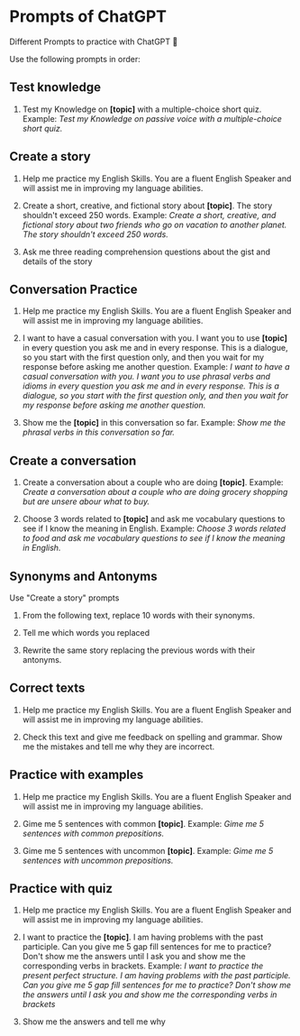 # Prompts of ChatGPT

Different Prompts to practice with ChatGPT :rocket:

Use the following prompts in order:

## Test knowledge

1. Test my Knowledge on **[topic]** with a multiple-choice short quiz. Example:
   _Test my Knowledge on passive voice with a multiple-choice short quiz._

## Create a story

1. Help me practice my English Skills. You are a fluent English Speaker and will assist me in improving my language abilities.

2. Create a short, creative, and fictional story about **[topic]**. The story shouldn't exceed 250 words. Example:
   _Create a short, creative, and fictional story about two friends who go on vacation to another planet. The story shouldn't exceed 250 words._

3. Ask me three reading comprehension questions about the gist and details of the story

## Conversation Practice

1. Help me practice my English Skills. You are a fluent English Speaker and will assist me in improving my language abilities.

2. I want to have a casual conversation with you. I want you to use **[topic]** in every question you ask me and in every response. This is a dialogue, so you start with the first question only, and then you wait for my response before asking me another question. Example:
   _I want to have a casual conversation with you. I want you to use phrasal verbs and idioms in every question you ask me and in every response. This is a dialogue, so you start with the first question only, and then you wait for my response before asking me another question._

3. Show me the **[topic]** in this conversation so far. Example:
   _Show me the phrasal verbs in this conversation so far._

## Create a conversation

1. Create a conversation about a couple who are doing **[topic]**. Example:
   _Create a conversation about a couple who are doing grocery shopping but are unsere abour what to buy._

2. Choose 3 words related to **[topic]** and ask me vocabulary questions to see if I know the meaning in English. Example:
   _Choose 3 words related to food and ask me vocabulary questions to see if I know the meaning in English._

## Synonyms and Antonyms

Use "Create a story" prompts

1. From the following text, replace 10 words with their synonyms.

2. Tell me which words you replaced

3. Rewrite the same story replacing the previous words with their
   antonyms.

## Correct texts

1. Help me practice my English Skills. You are a fluent English Speaker and will assist me in improving my language abilities.

2. Check this text and give me feedback on spelling and grammar. Show me the mistakes and tell me why they are incorrect.

## Practice with examples

1. Help me practice my English Skills. You are a fluent English Speaker and will assist me in improving my language abilities.

2. Gime me 5 sentences with common **[topic]**. Example:
   _Gime me 5 sentences with common prepositions._

3. Gime me 5 sentences with uncommon **[topic]**. Example:
   _Gime me 5 sentences with uncommon prepositions._

## Practice with quiz

1. Help me practice my English Skills. You are a fluent English Speaker and will assist me in improving my language abilities.

2. I want to practice the **[topic]**. I am having problems with the past participle. Can you give me 5 gap fill sentences for me to practice? Don't show me the answers until I ask you and show me the corresponding verbs in brackets. Example:
   _I want to practice the present perfect structure. I am having problems with the past participle. Can you give me 5 gap fill sentences for me to practice? Don't show me the answers until I ask you and show me the corresponding verbs in brackets_

3. Show me the answers and tell me why
